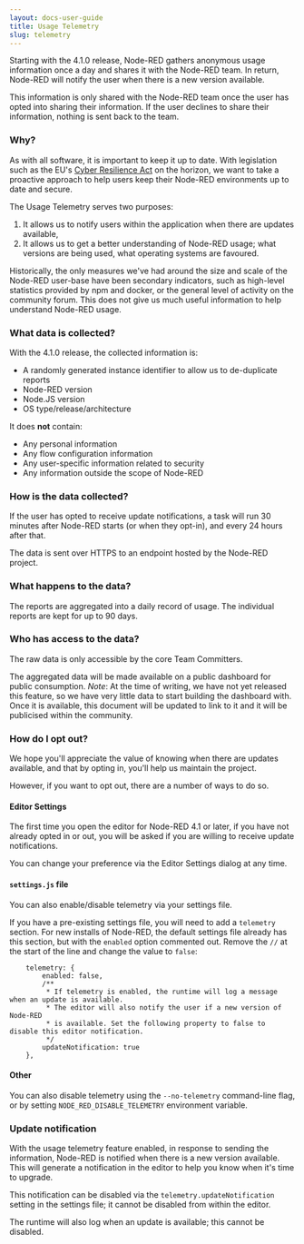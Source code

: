 ```yaml
---
layout: docs-user-guide
title: Usage Telemetry
slug: telemetry
---
```



Starting with the 4.1.0 release, Node-RED gathers anonymous usage information once
a day and shares it with the Node-RED team. In return, Node-RED will notify the user
when there is a new version available.

This information is only shared with the Node-RED team once the user has opted
into sharing their information. If the user declines to share their information,
nothing is sent back to the team.

### Why?

As with all software, it is important to keep it up to date. With legislation
such as the EU's [Cyber Resilience Act](https://digital-strategy.ec.europa.eu/en/library/cyber-resilience-act)
on the horizon, we want to take a proactive approach to help users keep their Node-RED
environments up to date and secure.

The Usage Telemetry serves two purposes:

1. It allows us to notify users within the application when there are updates available,
2. It allows us to get a better understanding of Node-RED usage; what versions are being used, what operating systems are favoured.

Historically, the only measures we've had around the size and scale of the Node-RED
user-base have been secondary indicators, such as high-level statistics provided
by npm and docker, or the general level of activity on the community forum. This does
not give us much useful information to help understand Node-RED usage.


### What data is collected?

With the 4.1.0 release, the collected information is:
 - A randomly generated instance identifier to allow us to de-duplicate reports
 - Node-RED version
 - Node.JS version
 - OS type/release/architecture

It does **not** contain:
 - Any personal information
 - Any flow configuration information
 - Any user-specific information related to security
 - Any information outside the scope of Node-RED

### How is the data collected?

If the user has opted to receive update notifications, a task will run 30 minutes after
Node-RED starts (or when they opt-in), and every 24 hours after that.

The data is sent over HTTPS to an endpoint hosted by the Node-RED project.

### What happens to the data?

The reports are aggregated into a daily record of usage. The individual reports
are kept for up to 90 days.

### Who has access to the data?

The raw data is only accessible by the core Team Committers.

The aggregated data will be made available on a public dashboard for public
consumption. _Note_: At the time of writing, we have not yet released this feature,
so we have very little data to start building the dashboard with. Once it is available,
this document will be updated to link to it and it will be publicised within the community.

### How do I opt out?

We hope you'll appreciate the value of knowing when there are updates available, and that
by opting in, you'll help us maintain the project.

However, if you want to opt out, there are a number of ways to do so.

#### Editor Settings

The first time you open the editor for Node-RED 4.1 or later, if you have not
already opted in or out, you will be asked if you are willing to receive update notifications.

You can change your preference via the Editor Settings dialog at any time.
#### `settings.js` file

You can also enable/disable telemetry via your settings file.

If you have a pre-existing settings file, you will need to add a `telemetry` section.
For new installs of Node-RED, the default settings file already has this section, but
with the `enabled` option commented out. Remove the `//` at the start of the line
and change the value to `false`:

```
    telemetry: {
        enabled: false,
        /**
         * If telemetry is enabled, the runtime will log a message when an update is available.
         * The editor will also notify the user if a new version of Node-RED
         * is available. Set the following property to false to disable this editor notification.
         */
        updateNotification: true
    },
```

#### Other

You can also disable telemetry using the `--no-telemetry` command-line flag, or by setting
`NODE_RED_DISABLE_TELEMETRY` environment variable.

### Update notification

With the usage telemetry feature enabled, in response to sending the information, Node-RED
is notified when there is a new version available. This will generate a notification
in the editor to help you know when it's time to upgrade.

This notification can be disabled via the `telemetry.updateNotification` setting in the
settings file; it cannot be disabled from within the editor.

The runtime will also log when an update is available; this cannot be disabled.

